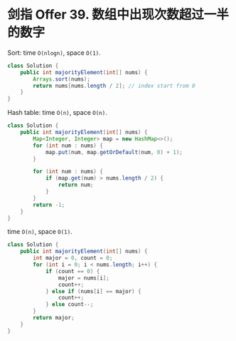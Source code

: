 # 剑指 Offer 39. 数组中出现次数超过一半的数字

Sort: time `O(nlogn)`, space `O(1)`.

```java
class Solution {
    public int majorityElement(int[] nums) {
        Arrays.sort(nums);
        return nums[nums.length / 2]; // index start from 0
    }
}
```

Hash table: time `O(n)`, space `O(n)`.

```java
class Solution {
    public int majorityElement(int[] nums) {
        Map<Integer, Integer> map = new HashMap<>();
        for (int num : nums) {
            map.put(num, map.getOrDefault(num, 0) + 1);
        }

        for (int num : nums) {
            if (map.get(num) > nums.length / 2) {
                return num;
            }
        }
        return -1;
    }
}
```

time `O(n)`, space `O(1)`.

```java
class Solution {
    public int majorityElement(int[] nums) {
        int major = 0, count = 0;
        for (int i = 0; i < nums.length; i++) {
            if (count == 0) {
                major = nums[i];
                count++;
            } else if (nums[i] == major) {
                count++;
            } else count--;
        }
        return major;
    }
}
```

